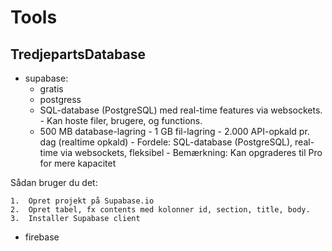 # Tools

## TredjepartsDatabase
- supabase: 
    - gratis
    - postgress
    - SQL-database (PostgreSQL) med real-time features via websockets.  
				- Kan hoste filer, brugere, og functions. 
    - 500 MB database-lagring 
				- 1 GB fil-lagring 
				- 2.000 API-opkald pr. dag (realtime opkald) 
				- Fordele: SQL-database (PostgreSQL), real-time via websockets, fleksibel 
				- Bemærkning: Kan opgraderes til Pro for mere kapacitet 
 
Sådan bruger du det:

	1.	Opret projekt på Supabase.io
	2.	Opret tabel, fx contents med kolonner id, section, title, body.
	3.	Installer Supabase client

- firebase